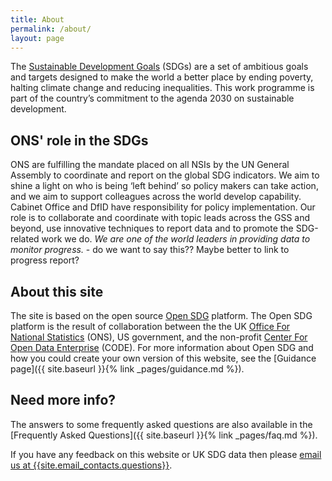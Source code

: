 ```yaml
---
title: About
permalink: /about/
layout: page
---
```

The [Sustainable Development Goals](http://www.un.org/sustainabledevelopment/sustainable-development-goals/) (SDGs) are a set of ambitious goals and targets designed to make the world a better place by ending poverty, halting climate change and reducing inequalities. This work programme is part of the country’s commitment to the agenda 2030 on sustainable development.

## ONS' role in the SDGs
ONS are fulfilling the mandate placed on all NSIs by the UN General Assembly to coordinate and report on the global SDG indicators. We aim to shine a light on who is being ‘left behind’ so policy makers can take action, and we aim to support colleagues across the world develop capability. Cabinet Office and DfID have responsibility for policy implementation. Our role is to collaborate and coordinate with topic leads across the GSS and beyond, use innovative techniques to report data and to promote the SDG-related work we do. *We are one of the world leaders in providing data to monitor progress.* - do we want to say this?? Maybe better to link to progress report? 

## About this site
The site is based on the open source [Open SDG](https://open-sdg.readthedocs.io/en/latest/) platform. The Open SDG platform is the result of collaboration between the the UK [Office For National Statistics](https://www.ons.gov.uk/) (ONS), US government, and the non-profit [Center For Open Data Enterprise](http://opendataenterprise.org/) (CODE). For more information about Open SDG and how you could create your own version of this website, see the [Guidance page]({{ site.baseurl }}{% link _pages/guidance.md %}).

## Need more info?
The answers to some frequently asked questions are also available in the [Frequently Asked Questions]({{ site.baseurl }}{% link _pages/faq.md %}).

If you have any feedback on this website or UK SDG data then please <i class="fa fa-envelope"></i> <a href="mailto:{{site.email_contacts.questions}}">email us at {{site.email_contacts.questions}}</a>. 



